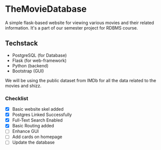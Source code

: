 # TheMovieDatabase
A simple flask-based website for viewing various movies and their related information. It's a part of our semester project for RDBMS course.

## Techstack 
* PostgreSQL (for Database)
* Flask (for web-framework)
* Python (backend)
* Bootstrap (GUI)

We will be using the public dataset from IMDb for all the data related to the movies and shizz. 

### Checklist
- [X] Basic website skel added
- [X] Postgres Linked Successfully
- [X] Full-Text Search Enabled
- [X] Basic Routing added
- [ ] Enhance GUI
- [ ] Add cards on homepage
- [ ] Update the database
